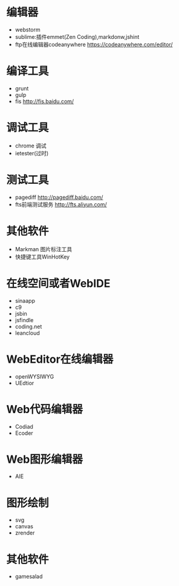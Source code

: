 # 编辑器
* webstorm
* sublime:插件emmet(Zen Coding),markdonw,jshint
* ftp在线编辑器codeanywhere https://codeanywhere.com/editor/  

# 编译工具
* grunt
* gulp
* fis http://fis.baidu.com/

# 调试工具
 * chrome 调试
 * ietester(过时)

# 测试工具
* pagediff http://pagediff.baidu.com/
* fts前端测试服务 http://fts.aliyun.com/

# 其他软件
* Markman 图片标注工具
* 快捷键工具WinHotKey

# 在线空间或者WebIDE
* sinaapp
* c9
* jsbin
* jsfindle
* coding.net
* leancloud

# WebEditor在线编辑器
* openWYSIWYG
* UEdtior

# Web代码编辑器
* Codiad
* Ecoder

# Web图形编辑器
* AIE

# 图形绘制
* svg
* canvas
* zrender

# 其他软件
* gamesalad
